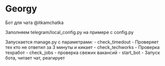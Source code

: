 # Georgy
Бот для чата @itkamchatka

Заполняем telegram/local_config.py на примере с config.py

Запускается manage.py с параметрами:
    - check_timedout - Проверяет тех кто не ответил за 3 минуты и кикает
    - check_techworks - Проверка техработ
    - check_jobs - проверка свежих вакансий
    - start_bot - Запуск бота, читает чат, реагирует 